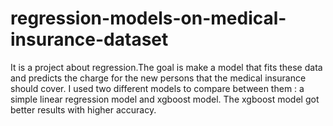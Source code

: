# regression-models-on-medical-insurance-dataset
 It is a project about regression.The goal is make a model that fits these data and
predicts the charge for the new persons that the medical insurance should cover.
I used two different models to compare between them : a simple linear regression model and xgboost model.
The xgboost model got better results with higher accuracy.
